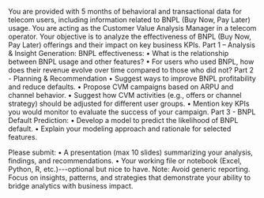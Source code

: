 You are provided with 5 months of behavioral and transactional data for telecom users, including information related to BNPL (Buy Now, Pay Later) usage.
You are acting as the Customer Value Analysis Manager in a telecom operator. Your objective is to analyze the effectiveness of BNPL (Buy Now, Pay Later) offerings and their impact on key business KPIs.
Part 1 – Analysis & Insight Generation:
BNPL effectiveness:
•	What is the relationship between BNPL usage and other features?
•	For users who used BNPL, how does their revenue evolve over time compared to those who did not?
Part 2 - Planning & Recommendation
•	Suggest ways to improve BNPL profitability and reduce defaults.
•	Propose CVM campaigns based on ARPU and channel behavior.
•	Suggest how CVM activities (e.g., offers or channel strategy) should be adjusted for different user groups.
•	Mention key KPIs you would monitor to evaluate the success of your campaign.
Part 3 - BNPL Default Prediction:
•	Develop a model to predict the likelihood of BNPL default.
•	Explain your modeling approach and rationale for selected features.

Please submit:
•	A presentation (max 10 slides) summarizing your analysis, findings, and recommendations.
•	Your working file or notebook (Excel, Python, R, etc.)---optional but nice to have.
Note: Avoid generic reporting. Focus on insights, patterns, and strategies that demonstrate your ability to bridge analytics with business impact.

